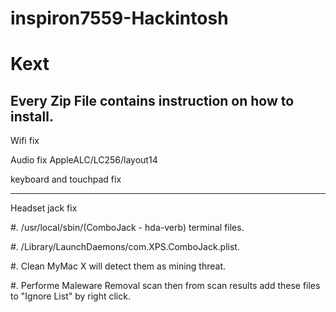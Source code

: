 # inspiron7559-Hackintosh

# Kext
## Every Zip File contains instruction on how to install.
Wifi fix

Audio fix
AppleALC/LC256/layout14

keyboard and touchpad fix

---------------------------
Headset jack fix

#.  /usr/local/sbin/(ComboJack - hda-verb) terminal files.

#. /Library/LaunchDaemons/com.XPS.ComboJack.plist.

#.  Clean MyMac X will detect them as mining threat.

#.  Performe Maleware Removal scan then from scan results add these files to "Ignore List" by right click.



